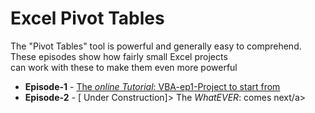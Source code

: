 # Excel Pivot Tables
<p>
    The "Pivot Tables" tool is powerful and generally easy to comprehend.<br>
    These episodes show how fairly small Excel projects<br>
    can work with these to make them even more powerful<br>
</p>
<ul name="episodes">
  <li>
  	<strong>Episode-1</strong> - 
  	<a href="https://github.com/Lawrence-SmartPageMaker/VBA-MS-products/blob/main/Excel-PivotTable/epi1-UserPicksLevel-toShow/">
  	The <em>online Tutorial</em>:
  	VBA-ep1-Project to start from
  	 </a> 
  </li>
  <li>
  	<strong>Episode-2</strong> - 
  	[ Under Construction]> The <em>WhatEVER</em>:
  	comes next/a> 
  </li>
</ul>  
